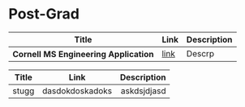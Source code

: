 

# Post-Grad
<table>
 <thread>
   <tr>
    <th>Title</th>
    <th>Link</th>
    <th>Description</th>
  </tr>
 </thread>
 <tbody>
  <tr>
   <th>Cornell MS Engineering Application</th>
   <td>
    <a href = "https://tech.cornell.edu/admissions/meng-application/"> 
     link 
    </a>
   </td>
   <td>
    Descrp
   </td>
  </tr>
 </tbody>
</table>


|Title|Link|Description|
|-----|:--:|----------:|
|stugg|dasdokdoskadoks|askdsjdjasd|
